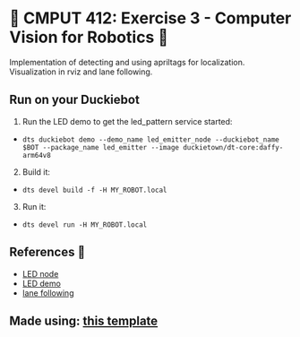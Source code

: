 # 🤖 CMPUT 412: Exercise 3 - Computer Vision for Robotics 🤖

Implementation of detecting and using apriltags for localization. Visualization in rviz and lane following.

## Run on your Duckiebot
1. Run the LED demo to get the led_pattern service started:
  * ```shell 
    dts duckiebot demo --demo_name led_emitter_node --duckiebot_name $BOT --package_name led_emitter --image duckietown/dt-core:daffy-arm64v8
    ```   
2. Build it:
  * ```shell 
    dts devel build -f -H MY_ROBOT.local
    ```   
3. Run it:
  * ```shell 
    dts devel run -H MY_ROBOT.local
    ```   

## References 🫡
- [LED node](https://github.com/anna-ssi/duckiebot/blob/50d0b24eab13eb32d92fa83273a05564ca4dd8ef/assignment2/src/led_node.py)
- [LED demo](https://github.com/duckietown/dt-core/blob/6d8e99a5849737f86cab72b04fd2b449528226be/packages/led_emitter/src/led_emitter_node.py#L254)
- [lane following](https://eclass.srv.ualberta.ca/course/view.php?id=85053)

## Made using: [this template](https://github.com/XZPshaw/CMPUT412503_exercise4)
